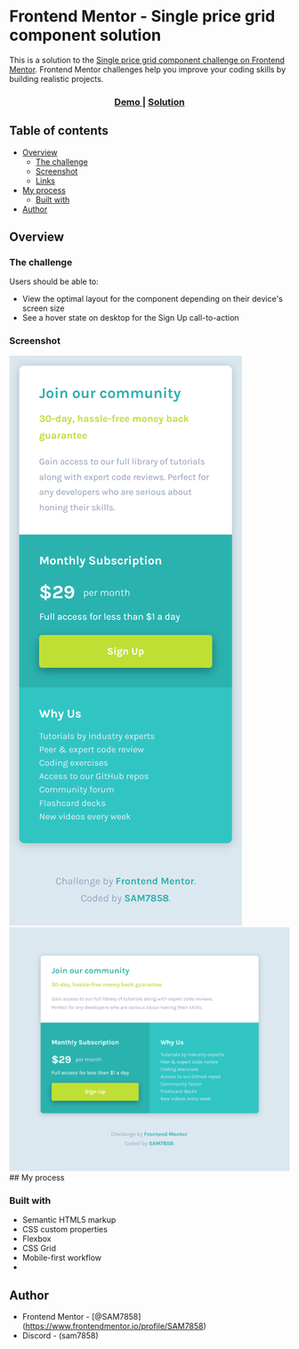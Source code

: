 # Frontend Mentor - Single price grid component solution

This is a solution to the [Single price grid component challenge on Frontend Mentor](https://www.frontendmentor.io/challenges/single-price-grid-component-5ce41129d0ff452fec5abbbc). Frontend Mentor challenges help you improve your coding skills by building realistic projects. 

<div align="center">
  <h3>
    <a href="https://single-price-grid-component-sam7858.netlify.app/">
      Demo
    </a>
    <span> | </span>
    <a href="https://github.com/SAM7858/Single-Price-Grid-Component-.git">
      Solution
    </a>
  </h3>
</div>

## Table of contents

- [Overview](#overview)
  - [The challenge](#the-challenge)
  - [Screenshot](#screenshot)
  - [Links](#links)
- [My process](#my-process)
  - [Built with](#built-with)
- [Author](#author)

## Overview

### The challenge

Users should be able to:

- View the optimal layout for the component depending on their device's screen size
- See a hover state on desktop for the Sign Up call-to-action

### Screenshot

<img src="images/Screen Shot Mobile.png">
<br>
<img src="images/Screen Shot Desktop.png">
## My process

### Built with

- Semantic HTML5 markup
- CSS custom properties
- Flexbox
- CSS Grid
- Mobile-first workflow
- 
## Author

- Frontend Mentor - [@SAM7858] (https://www.frontendmentor.io/profile/SAM7858)
- Discord - (sam7858)
